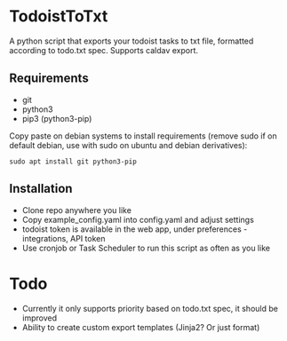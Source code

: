 # TodoistToTxt

 A python script that exports your todoist tasks to txt file, formatted according to todo.txt spec.
 Supports caldav export.
 
## Requirements
- git
- python3
- pip3 (python3-pip)

Copy paste on debian systems to install requirements (remove sudo if on default debian, use with sudo on ubuntu and debian derivatives):

```
sudo apt install git python3-pip
```
 
## Installation 
 
- Clone repo anywhere you like
- Copy example_config.yaml into config.yaml and adjust settings
- todoist token is available in the web app, under preferences - integrations, API token
- Use cronjob or Task Scheduler to run this script as often as you like


# Todo

- Currently it only supports priority based on todo.txt spec, it should be improved
- Ability to create custom export templates (Jinja2? Or just format)